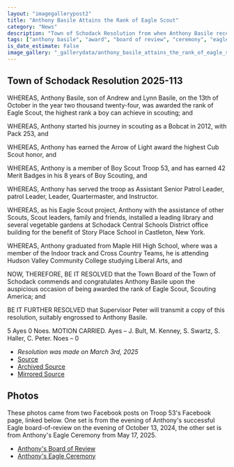 ```yaml
---
layout: "imagegallerypost2"
title: "Anthony Basile Attains the Rank of Eagle Scout"
category: "News"
description: "Town of Schodack Resolution from when Anthony Basile received his Eagle Scout rank."
tags: ["anthony basile", "award", "board of review", "ceremony", "eagle", "rank", "scout"]
is_date_estimate: False
image_gallery: "_gallerydata/anthony_basile_attains_the_rank_of_eagle_scout.xml"
---
```


## Town of Schodack Resolution 2025-113

WHEREAS, Anthony Basile, son of Andrew and Lynn Basile, on the 13th of October in the year two thousand twenty-four, was awarded the rank of Eagle Scout, the highest rank a boy can achieve in scouting; and

WHEREAS, Anthony started his journey in scouting as a Bobcat in 2012, with Pack 253, and

WHEREAS, Anthony has earned the Arrow of Light award the highest Cub Scout honor, and

WHEREAS, Anthony is a member of Boy Scout Troop 53, and has earned 42 Merit Badges in his 8 years of Boy Scouting, and

WHEREAS, Anthony has served the troop as Assistant Senior Patrol Leader, patrol Leader, Leader, Quartermaster, and Instructor.

WHEREAS, as his Eagle Scout project, Anthony with the assistance of other Scouts, Scout leaders, family and friends, installed a leading library and several vegetable gardens at Schodack Central Schools District office building for the benefit of Story Place School in Castleton, New York.

WHEREAS, Anthony graduated from Maple Hill High School, where was a member of the Indoor track and Cross Country Teams, he is attending Hudson Valley Community College studying Liberal Arts, and

NOW, THEREFORE, BE IT RESOLVED that the Town Board of the Town of Schodack commends and congratulates Anthony Basile upon the auspicious occasion of being awarded the rank of Eagle Scout, Scouting America; and

BE IT FURTHER RESOLVED that Supervisor Peter will transmit a copy of this resolution, suitably engrossed to Anthony Basile.

5 Ayes 0 Noes. MOTION CARRIED. Ayes – J. Bult, M. Kenney, S. Swartz, S. Haller, C. Peter. Noes – 0

* *Resolution was made on March 3rd, 2025*
* [Source](https://www.schodack.org/sites/g/files/vyhlif1186/f/minutes/minutes_03-27-2025.pdf)
* [Archived Source](https://web.archive.org/web/20250706210302/https://www.schodack.org/sites/g/files/vyhlif1186/f/minutes/minutes_03-27-2025.pdf)
* [Mirrored Source](https://files.bsatroop53.com/resolutions/town-of-schodack/2025/2025-113_AnthonyBasileEagle.pdf)

## Photos

These photos came from two Facebook posts on Troop 53's Facebook page, linked below.  One set is from the evening of Anthony's successful Eagle board-of-review on the evening of October 13, 2024, the other set is from Anthony's Eagle Ceremony from May 17, 2025.

* [Anthony's Board of Review](https://www.facebook.com/permalink.php?story_fbid=420044097794625&id=100093671139823)
* [Anthony's Eagle Ceremony](https://www.facebook.com/permalink.php?story_fbid=530562256742808&id=100093671139823)

